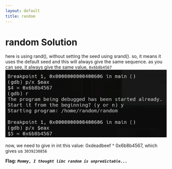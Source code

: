 ```yaml
---
layout: default
title: random
---
```


# random Solution

here is using rand(), without setting the seed using srand().
so, it means it uses the default seed and this will always give the same sequence.
as you can see, it always give the same value, `0x6b8b4567`
![image](./images/random_1.png)

now, we need to give in int this value: 0xdeadbeef ^ 0x6b8b4567, which gives us `3039230856`

**Flag:** ***`Mommy, I thought libc random is unpredictable...`***
